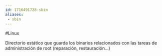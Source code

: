 ```yaml
---
id: 1716491728-sbin
aliases:
 - sbin
---
```


#Linux 

Directorio estático que guarda los binarios relacionados con las tareas de administración de root (reparación, restauración...)